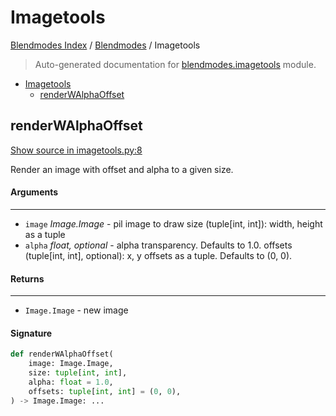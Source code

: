 # Imagetools

[Blendmodes Index](../README.md#blendmodes-index) / [Blendmodes](./index.md#blendmodes) / Imagetools

> Auto-generated documentation for [blendmodes.imagetools](../../../blendmodes/imagetools.py) module.

- [Imagetools](#imagetools)
  - [renderWAlphaOffset](#renderwalphaoffset)

## renderWAlphaOffset

[Show source in imagetools.py:8](../../../blendmodes/imagetools.py#L8)

Render an image with offset and alpha to a given size.

#### Arguments

----
 - `image` *Image.Image* - pil image to draw
 size (tuple[int, int]): width, height as a tuple
 - `alpha` *float, optional* - alpha transparency. Defaults to 1.0.
 offsets (tuple[int, int], optional): x, y offsets as a tuple.
 Defaults to (0, 0).

#### Returns

-------
 - `Image.Image` - new image

#### Signature

```python
def renderWAlphaOffset(
    image: Image.Image,
    size: tuple[int, int],
    alpha: float = 1.0,
    offsets: tuple[int, int] = (0, 0),
) -> Image.Image: ...
```